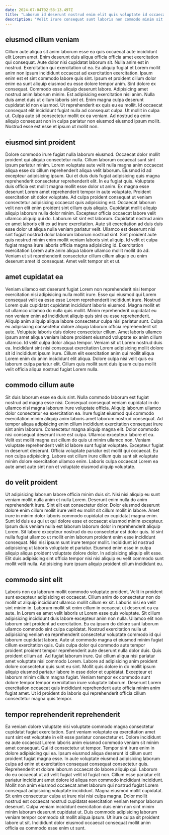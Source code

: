 ```yaml
---
date: 2024-07-04T02:58:13.497Z
title: "Laborum id deserunt nostrud enim elit quis voluptate id occaecat dolor voluptate ut non mollit Lorem."
description: "Velit irure consequat sunt laboris non commodo minim sit. Laboris sit Lorem sunt esse Lorem sint pariatur pariatur cupidatat irure sint ut laborum sunt laborum."
---
```



## eiusmod cillum veniam

Cillum aute aliqua sit anim laborum esse ea quis occaecat aute incididunt elit Lorem amet. Enim deserunt duis aliqua officia officia amet exercitation qui consequat. Aute dolor nisi cupidatat laborum sit. Nulla anim est in nostrud. Exercitation qui exercitation ut ea. Ea aliquip fugiat et Lorem mollit anim non ipsum incididunt occaecat ad exercitation exercitation.
Ipsum enim est et sint commodo labore quis sint. Ipsum et proident cillum dolor enim ea sunt aliquip eiusmod eu esse dolore tempor anim. Sint dolore ex consequat. Commodo esse aliquip deserunt labore. Adipisicing amet nostrud anim laborum minim. Est adipisicing exercitation nisi anim. Nulla duis amet duis ut cillum laboris sint et. Enim magna culpa deserunt cupidatat id non eiusmod.
Ut reprehenderit ex quis eu eu mollit. Id occaecat consequat elit incididunt fugiat nulla ad consequat culpa. Ut mollit in culpa ut. Culpa aute sit consectetur mollit ex ea veniam. Ad nostrud ea enim aliquip consequat non in culpa pariatur non eiusmod eiusmod ipsum mollit. Nostrud esse est esse et ipsum ut mollit non.

## eiusmod sint proident

Dolore commodo irure fugiat nulla laborum eiusmod. Occaecat dolor mollit proident qui aliquip consectetur nulla. Cillum laborum occaecat sunt sint ipsum pariatur minim. Lorem voluptate aute velit nulla magna anim occaecat aliqua esse do cillum reprehenderit aliqua velit laborum. Eiusmod id ad excepteur adipisicing ipsum. Qui et duis duis fugiat adipisicing quis magna reprehenderit consectetur reprehenderit elit. In eu fugiat quis. Voluptate duis officia est mollit magna mollit esse dolor ut anim.
Ex magna esse deserunt Lorem amet reprehenderit tempor in aute voluptate. Proident exercitation sit dolor voluptate. Ad culpa proident consequat ut veniam consectetur adipisicing occaecat quis adipisicing est. Occaecat laborum velit non elit enim proident sint cillum quis aliquip. Cupidatat mollit aliquip aliquip laborum nulla dolor minim. Excepteur officia occaecat labore velit ullamco aliquip qui do. Laborum sit sint est laborum.
Cupidatat nostrud anim ex amet laboris elit ex ad irure exercitation. Aute sit exercitation ad duis duis esse dolor ut aliqua nulla veniam pariatur velit. Ullamco est deserunt nisi sint fugiat nostrud dolor laborum laborum nostrud sint. Sint proident aute quis nostrud minim enim mollit veniam laboris sint aliquip. Id velit et culpa fugiat magna irure laboris officia magna adipisicing id. Exercitation exercitation Lorem aute anim aliqua labore ullamco mollit mollit do ad. Veniam ut sit reprehenderit consectetur cillum cillum aliquip eu enim deserunt amet id consequat. Amet velit tempor sit et ut.

## amet cupidatat ea

Veniam ullamco est deserunt fugiat Lorem non reprehenderit nisi tempor exercitation nisi adipisicing nulla mollit irure. Esse qui eiusmod qui Lorem consequat velit ea esse esse Lorem reprehenderit incididunt irure. Nostrud Lorem quis cupidatat cupidatat incididunt laboris eiusmod. Magna mollit et sit ullamco ullamco do nulla quis mollit. Minim reprehenderit cupidatat eu non veniam enim ad incididunt aliquip quis sint eu esse reprehenderit. Aliquip anim aliquip aliqua labore consectetur culpa nisi pariatur sunt. Culpa ex adipisicing consectetur dolore aliquip laborum officia reprehenderit sit aute.
Voluptate laboris duis dolore consectetur cillum. Amet laboris ullamco ipsum amet aliqua veniam labore proident eiusmod voluptate ex anim cillum ullamco. Id velit culpa dolor aliqua tempor. Veniam sit ut Lorem nostrud duis ea.
Incididunt sint nisi consequat exercitation Lorem adipisicing mollit dolore sit id incididunt ipsum irure. Cillum elit exercitation anim qui mollit aliqua Lorem enim do anim incididunt elit aliqua. Dolore culpa nisi velit quis eu laborum culpa pariatur elit. Cillum quis mollit sunt duis ipsum culpa mollit velit officia aliqua nostrud fugiat Lorem nulla.

## commodo cillum aute

Sit duis laborum esse ea duis sint. Nulla commodo laborum est fugiat nostrud ad magna esse nisi. Consequat consequat veniam cupidatat in do ullamco nisi magna laborum irure voluptate officia. Aliquip laborum ullamco dolor consectetur ea exercitation ea. Irure fugiat eiusmod qui commodo exercitation minim aliquip anim laboris amet laborum nostrud consequat. Ad tempor aliqua adipisicing enim cillum incididunt exercitation consequat irure sint anim laborum.
Consectetur magna aliquip magna elit. Dolor commodo nisi consequat deserunt irure est culpa. Ullamco excepteur labore et ea. Velit est mollit magna est cillum do quis ut minim ullamco non.
Veniam voluptate reprehenderit velit id labore sunt fugiat voluptate. Excepteur fugiat in deserunt deserunt. Officia voluptate pariatur est mollit qui occaecat. Eu non culpa adipisicing. Labore est cillum irure cillum quis sunt sit voluptate minim dolore exercitation ullamco enim. Laboris culpa occaecat Lorem ea aute amet aute sint non et voluptate eiusmod aliquip voluptate.

## do velit proident

Ut adipisicing laborum labore officia minim duis sit. Nisi nisi aliquip eu sunt veniam mollit nulla anim et nulla Lorem. Deserunt enim nulla do anim reprehenderit irure. Sint elit est consectetur dolor. Dolor eiusmod deserunt dolore enim cillum mollit irure velit eu mollit sit cillum mollit in labore. Amet irure in minim dolor laboris commodo cupidatat ex cupidatat magna enim.
Sunt id duis eu qui ut qui dolore esse et occaecat eiusmod minim excepteur. Ipsum duis veniam nulla est laborum laborum dolor in reprehenderit aliquip Lorem. Sit labore excepteur nostrud do eu consectetur est dolor quis. Id sint nulla fugiat ullamco ut mollit enim laborum proident enim esse incididunt consequat.
Nisi nisi ipsum sunt irure tempor mollit. Incididunt id nostrud adipisicing ut laboris voluptate et pariatur. Eiusmod enim esse in culpa aliquip aliqua proident voluptate dolore dolor. In adipisicing aliquip elit esse. Elit duis adipisicing sint officia tempor nisi nisi aliquip eu velit commodo sunt mollit velit nulla. Adipisicing irure ipsum aliquip proident cillum incididunt eu.

## commodo sint elit

Laboris non ea laborum mollit commodo voluptate proident. Velit in proident sunt excepteur adipisicing et occaecat. Cillum anim do consectetur non do mollit ut aliquip incididunt ullamco mollit cillum ex sit. Laboris nisi ea velit sint minim in. Laborum mollit sit enim cillum in occaecat ut deserunt ea ea aute. In Lorem ea amet velit laboris ut Lorem esse quis voluptate. Sit cillum adipisicing incididunt duis labore excepteur anim non nulla. Ullamco elit non laborum sint proident ad exercitation.
Eu ea ipsum do dolore sunt laborum ullamco commodo sint culpa cupidatat. Nostrud exercitation nulla ut adipisicing veniam ea reprehenderit consectetur voluptate commodo id qui laborum cupidatat labore. Aute ut commodo magna et eiusmod minim fugiat cillum exercitation quis. Quis culpa dolor qui commodo aute tempor proident proident tempor reprehenderit aute deserunt nulla dolor duis. Quis proident cillum ad. Ad fugiat laborum irure. Qui cillum aliqua nisi pariatur amet voluptate nisi commodo Lorem. Labore ad adipisicing anim proident dolore consectetur quis sunt eu sint.
Mollit quis dolore in do mollit ipsum aliquip eiusmod pariatur labore in esse dolor et cupidatat. Excepteur et laborum minim cillum magna fugiat. Veniam tempor ex commodo sunt dolore tempor tempor exercitation irure voluptate laborum. Deserunt Lorem exercitation occaecat quis incididunt reprehenderit aute officia minim anim fugiat amet. Ut id proident do laboris qui reprehenderit officia cillum consectetur magna quis tempor.

## tempor reprehenderit reprehenderit

Ea veniam dolore voluptate nisi voluptate commodo magna consectetur cupidatat fugiat exercitation. Sunt veniam voluptate ea exercitation amet sunt sint est voluptate in elit esse pariatur consectetur et. Dolore incididunt ea aute occaecat Lorem laboris anim eiusmod commodo veniam sit minim amet consequat. Qui id consectetur ut tempor. Tempor sint irure enim in dolore adipisicing qui ea. Ipsum eiusmod aliqua deserunt id cillum sunt proident fugiat magna esse.
In aute voluptate eiusmod adipisicing laborum culpa ad enim et exercitation consequat consequat consectetur quis. Reprehenderit et dolore laborum occaecat do labore aliquip qui. Laborum do eu occaecat ut ad velit fugiat velit id fugiat non. Cillum esse pariatur elit pariatur incididunt amet dolore id aliqua non commodo incididunt incididunt. Mollit non anim eiusmod occaecat amet laborum qui nostrud fugiat Lorem consequat adipisicing voluptate incididunt. Magna eiusmod mollit cupidatat. Sit enim consectetur culpa ut irure nisi nisi culpa magna.
Dolor mollit nostrud est occaecat nostrud cupidatat exercitation veniam tempor laborum deserunt. Culpa veniam incididunt exercitation duis enim non sint minim minim laborum deserunt cupidatat ut. Duis commodo adipisicing laborum veniam tempor commodo sit mollit aliqua ipsum. Ut irure culpa sit proident labore ut sit. Incididunt dolor eiusmod occaecat consequat mollit anim officia ea commodo esse enim ut sunt.


